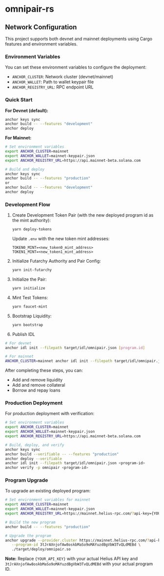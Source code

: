 # omnipair-rs

## Network Configuration

This project supports both devnet and mainnet deployments using Cargo features and environment variables.

### Environment Variables

You can set these environment variables to configure the deployment:

- `ANCHOR_CLUSTER`: Network cluster (devnet/mainnet)
- `ANCHOR_WALLET`: Path to wallet keypair file
- `ANCHOR_REGISTRY_URL`: RPC endpoint URL

### Quick Start

**For Devnet (default):**
```bash
anchor keys sync
anchor build -- --features "development"
anchor deploy
```

**For Mainnet:**
```bash
# Set environment variables
export ANCHOR_CLUSTER=mainnet
export ANCHOR_WALLET=mainnet-keypair.json
export ANCHOR_REGISTRY_URL=https://api.mainnet-beta.solana.com

# Build and deploy
anchor keys sync
anchor build -- --features "production"
or
anchor build -- --features "development"
anchor deploy
```

### Development Flow

1. Create Development Token Pair (with the new deployed program id as the mint authority):
   ```bash
   yarn deploy-tokens
   ```
   Update `.env` with the new token mint addresses:
   ```
   TOKEN0_MINT=<new_token0_mint_address>
   TOKEN1_MINT=<new_token1_mint_address>
   ```

2. Initialize Futarchy Authority and Pair Config:
   ```bash
   yarn init-futarchy
   ```

3. Initialize the Pair:
   ```bash
   yarn initialize
   ```

4. Mint Test Tokens:
   ```bash
   yarn faucet-mint
   ```

5. Bootstrap Liquidity:
   ```bash
   yarn bootstrap
   ```

6. Publish IDL
```bash
# For devnet
anchor idl init --filepath target/idl/omnipair.json [program.id]

# For mainnet
ANCHOR_CLUSTER=mainnet anchor idl init --filepath target/idl/omnipair.json [program.id]
```

After completing these steps, you can:
- Add and remove liquidity
- Add and remove collateral
- Borrow and repay loans


### Production Deployment

For production deployment with verification:

```bash
# Set environment variables
export ANCHOR_CLUSTER=mainnet
export ANCHOR_WALLET=mainnet-keypair.json
export ANCHOR_REGISTRY_URL=https://api.mainnet-beta.solana.com

# Build, deploy, and verify
anchor keys sync
anchor build --verifiable -- --features "production"
anchor deploy --verifiable
anchor idl init --filepath target/idl/omnipair.json <program-id>
anchor verify -p omnipair <program-id>
```

### Program Upgrade

To upgrade an existing deployed program:

```bash
# Set environment variables for mainnet
export ANCHOR_CLUSTER=mainnet
export ANCHOR_WALLET=mainnet-keypair.json
export ANCHOR_REGISTRY_URL=https://mainnet.helius-rpc.com/?api-key={YOUR_API_KEY}

# Build the new program
anchor build -- --features "production"

# Upgrade the program
anchor upgrade --provider.cluster https://mainnet.helius-rpc.com/?api-key={YOUR_API_KEY} \
   --program-id 3tJrAXnjofAw8oskbMaSo9oMAYuzdBgVbW3TvQLdMEBd \
   ./target/deploy/omnipair.so
```

**Note:** Replace `{YOUR_API_KEY}` with your actual Helius API key and `3tJrAXnjofAw8oskbMaSo9oMAYuzdBgVbW3TvQLdMEBd` with your actual program ID.